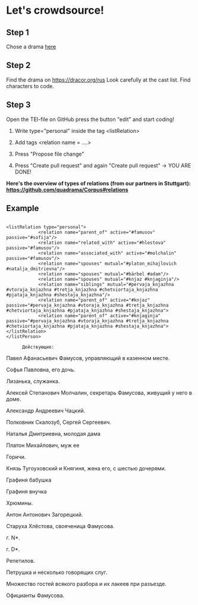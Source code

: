 # Let's crowdsource!

## Step 1

Chose a drama [here](https://github.com/alexdyul/XML_DH?fbclid=IwAR3fR7SUWv7OlIKlyjvO7VUP0HLJlSS-CP7ZzM2OCZPJEWKmo6RJ5Fhc9Jk)

## Step 2

Find the drama on <https://dracor.org/rus>
Look carefully at the cast list. Find characters to code.

## Step 3

Open the TEI-file on GitHub press the button "edit" and start coding!

1. Write type="personal" inside the tag \<listRelation>

2. Add tags \<relation name = ....>

3. Press "Propose file change"

4. Press "Create pull request" and again "Create pull request" -> YOU ARE DONE!

__Here's the overview of types of relations (from our partners in Stuttgart): https://github.com/quadrama/Corpus#relations__

## Example

```

<listRelation type="personal">
            <relation name="parent_of" active="#famusov" passive="#sofija"/>
            <relation name="related_with" active="#hlestova" passive="#famusov"/>
            <relation name="associated_with" active="#molchalin" passive="#famusov"/>
            <relation name="spouses" mutual="#platon_mihajlovich #natalja_dmitrievna"/>
            <relation name="spouses" mutual="#bärbel #adam"/>
            <relation name="spouses" mutual="#knjaz #knjaginja"/>
            <relation name="siblings" mutual="#pervaja_knjazhna #vtoraja_knjazhna #tretja_knjazhna #chetviortaja_knjazhna #pjataja_knjazhna #shestaja_knjazhna"/>
            <relation name="parent_of" active="#knjaz" passive="#pervaja_knjazhna #vtoraja_knjazhna #tretja_knjazhna #chetviortaja_knjazhna #pjataja_knjazhna #shestaja_knjazhna">
            <relation name="parent_of" active="#knjaginja" passive="#pervaja_knjazhna #vtoraja_knjazhna #tretja_knjazhna #chetviortaja_knjazhna #pjataja_knjazhna #shestaja_knjazhna">
</listRelation>
</listPerson>
```
          
          Действующие:
Павел Афанасьевич Фамусов, управляющий в казенном месте.

Софья Павловна, его дочь.

Лизанька, служанка.

Алексей Степанович Молчалин, секретарь Фамусова, живущий у него в доме.

Александр Андреевич Чацкий.

Полковник Скалозуб, Сергей Сергеевич.

Наталья Дмитриевна, молодая дама

Платон Михайлович, муж ее

Горичи.

Князь Тугоуховский и Княгиня, жена его, с шестью дочерями.

Графиня бабушка

Графиня внучка

Хрюмины.

Антон Антонович Загорецкий.

Старуха Хлёстова, свояченица Фамусова.

г. N*.

г. D*.

Репетилов.

Петрушка и несколько говорящих слуг.

Множество гостей всякого разбора и их лакеев при разъезде.

Официанты Фамусова.
